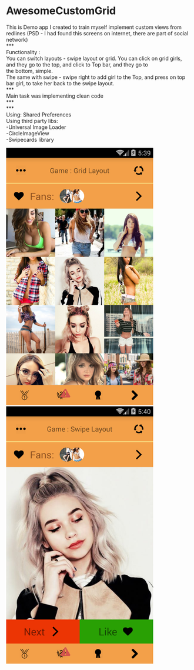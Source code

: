 # AwesomeCustomGrid<br>

This is Demo app I created to train myself implement custom views from redlines (PSD - I had found this screens on internet, there are part of social network)<br>
***<br>
Functionality : <br>
You can switch layouts - swipe layout or grid. You can click on grid girls, and they go to the top, and click to Top bar, and they go to<br> the bottom, simple.<br>
The same with swipe - swipe right to add girl to the Top, and press on top bar girl, to take her back to the swipe layout.<br>
***<br>
Main task was implementing clean code<br>
***<br>
***<br>
Using: Shared Preferences <br>
Using third party libs: <br>
-Universal Image Loader <br>
-CircleImageView <br>
-Swipecards library<br>

<img src="https://raw.githubusercontent.com/DmitryKizama/AwesomeCustomGrid/master/grid.png" width="400" height="700" >
<img src="https://raw.githubusercontent.com/DmitryKizama/AwesomeCustomGrid/master/swipe.png" width="400" height="700" >

